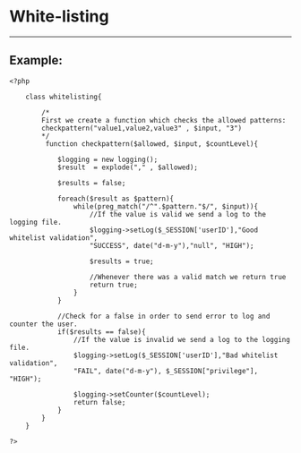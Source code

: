 # White-listing
-------

## Example:


    <?php

    	class whitelisting{

    		/*
    		First we create a function which checks the allowed patterns:
    		checkpattern("value1,value2,value3" , $input, "3")
    		*/
    		 function checkpattern($allowed, $input, $countLevel){

        		$logging = new logging();
        		$result  = explode("," , $allowed);

    			$results = false;

    			foreach($result as $pattern){
    				while(preg_match("/^".$pattern."$/", $input)){		
    					//If the value is valid we send a log to the logging file.        
    					$logging->setLog($_SESSION['userID'],"Good whitelist validation",
    					"SUCCESS", date("d-m-y"),"null", "HIGH");

    					$results = true;

    					//Whenever there was a valid match we return true      			
    					return true;
    				}
    			}

    			//Check for a false in order to send error to log and counter the user.
    			if($results == false){
    				//If the value is invalid we send a log to the logging file.        
    				$logging->setLog($_SESSION['userID'],"Bad whitelist validation",
    				"FAIL", date("d-m-y"), $_SESSION["privilege"], "HIGH");

    				$logging->setCounter($countLevel);
    				return false;		
    			}
    		}
    	}

    ?>
